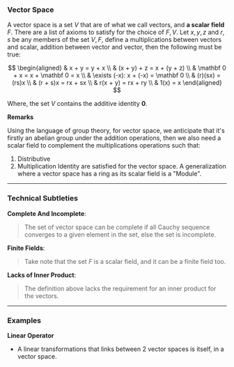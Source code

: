 ### **Vector Space**

A vector space is a set $V$ that are of what we call vectors, and **a scalar field** $F$. There are a list of axioms to satisfy for the choice of $F, V$. Let $x,y,z$ and $r, s$ be any members of the set $V, F$, define a multiplications between vectors and scalar, addition between vector and vector, then the following must be true: 

$$
\begin{aligned}
    & x + y = y + x
    \\
    & (x + y) + z = x + (y + z)
    \\
    & \mathbf 0 + x = x + \mathbf 0 = x
    \\
    & \exists (-x): x + (-x) = \mathbf 0
    \\
    & (r)(sx) = (rs)x
    \\
    & (r + s)x = rx + sx
    \\
    & r(x + y) = rx + ry
    \\
    & 1(x) = x
\end{aligned}
$$

Where, the set $V$ contains the additive identity $\mathbf 0$. 

**Remarks**

Using the language of group theory, for vector space, we anticipate that it's firstly an abelian group under the addition operations, then we also need a scalar field to complement the multiplications operations such that: 
1. Distributive
2. Multiplication Identity
are satisfied for the vector space. A generalization where a vector space has a ring as its scalar field is a "Module". 


---
### **Technical Subtleties**

**Complete And Incomplete**: 

> The set of vector space can be complete if all Cauchy sequence converges to a given element in the set, else the set is incomplete. 

**Finite Fields**:

> Take note that the set $F$ is a scalar field, and it can be a finite field too. 

**Lacks of Inner Product**:
> The definition above lacks the requirement for an inner product for the vectors. 


---
### **Examples**

**Linear Operator**
* A linear transformations that links between 2 vector spaces is itself, in a vector space. 
